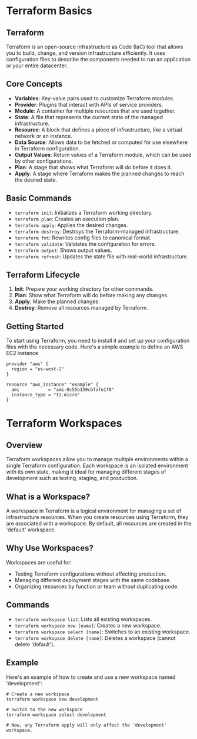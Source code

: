 # Terraform Basics

## Terraform
Terraform is an open-source Infrastructure as Code (IaC) tool that allows you to build, change, and version infrastructure efficiently. It uses configuration files to describe the components needed to run an application or your entire datacenter.

## Core Concepts
- **Variables**: Key-value pairs used to customize Terraform modules.
- **Provider**: Plugins that interact with APIs of service providers.
- **Module**: A container for multiple resources that are used together.
- **State**: A file that represents the current state of the managed infrastructure.
- **Resource**: A block that defines a piece of infrastructure, like a virtual network or an instance.
- **Data Source**: Allows data to be fetched or computed for use elsewhere in Terraform configuration.
- **Output Values**: Return values of a Terraform module, which can be used by other configurations.
- **Plan**: A stage that shows what Terraform will do before it does it.
- **Apply**: A stage where Terraform makes the planned changes to reach the desired state.

## Basic Commands
- `terraform init`: Initializes a Terraform working directory.
- `terraform plan`: Creates an execution plan.
- `terraform apply`: Applies the desired changes.
- `terraform destroy`: Destroys the Terraform-managed infrastructure.
- `terraform fmt`: Rewrites config files to canonical format.
- `terraform validate`: Validates the configuration for errors.
- `terraform output`: Shows output values.
- `terraform refresh`: Updates the state file with real-world infrastructure.

## Terraform Lifecycle
1. **Init**: Prepare your working directory for other commands.
2. **Plan**: Show what Terraform will do before making any changes.
3. **Apply**: Make the planned changes.
4. **Destroy**: Remove all resources managed by Terraform.

## Getting Started
To start using Terraform, you need to install it and set up your configuration files with the necessary code. Here's a simple example to define an AWS EC2 instance

```hcl
provider "aws" {
  region = "us-west-2"
}

resource "aws_instance" "example" {
  ami           = "ami-0c55b159cbfafe1f0"
  instance_type = "t2.micro"
}
```
# Terraform Workspaces

## Overview
Terraform workspaces allow you to manage multiple environments within a single Terraform configuration. Each workspace is an isolated environment with its own state, making it ideal for managing different stages of development such as testing, staging, and production.

## What is a Workspace?
A workspace in Terraform is a logical environment for managing a set of infrastructure resources. When you create resources using Terraform, they are associated with a workspace. By default, all resources are created in the 'default' workspace.

## Why Use Workspaces?
Workspaces are useful for:
- Testing Terraform configurations without affecting production.
- Managing different deployment stages with the same codebase.
- Organizing resources by function or team without duplicating code.

## Commands
- `terraform workspace list`: Lists all existing workspaces.
- `terraform workspace new [name]`: Creates a new workspace.
- `terraform workspace select [name]`: Switches to an existing workspace.
- `terraform workspace delete [name]`: Deletes a workspace (cannot delete 'default').

## Example
Here's an example of how to create and use a new workspace named 'development':

```hcl
# Create a new workspace
terraform workspace new development

# Switch to the new workspace
terraform workspace select development

# Now, any Terraform apply will only affect the 'development' workspace.
